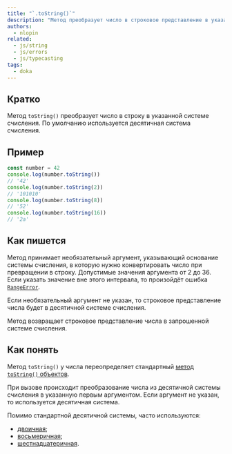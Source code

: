 ```yaml
---
title: "`.toString()`"
description: "Метод преобразует число в строковое представление в указанной системе счисления."
authors:
  - nlopin
related:
  - js/string
  - js/errors
  - js/typecasting
tags:
  - doka
---
```


## Кратко

Метод `toString()` преобразует число в строку в указанной системе счисления. По умолчанию используется десятичная система счисления.

## Пример

```js
const number = 42
console.log(number.toString())
// '42'
console.log(number.toString(2))
// '101010'
console.log(number.toString(8))
// '52'
console.log(number.toString(16))
// '2a'
```

## Как пишется

Метод принимает необязательный аргумент, указывающий основание системы счисления, в которую нужно конвертировать число при превращении в строку. Допустимые значения аргумента от 2 до 36. Если указать значение вне этого интервала, то произойдёт ошибка [`RangeError`](/js/errors/).

Если необязательный аргумент не указан, то строковое представление числа будет в десятичной системе счисления.

Метод возвращает строковое представление числа в запрошенной системе счисления.

## Как понять

Метод `toString()` у числа переопределяет стандартный [метод `toString()` объектов](/js/object-tostring/).

При вызове происходит преобразование числа из десятичной системы счисления в указанную первым аргументом. Если аргумент не указан, то используется десятичная система.

Помимо стандартной десятичной системы, часто используются:

- [двоичная](https://ru.wikipedia.org/wiki/Двоичная_система_счисления);
- [восьмеричная](https://ru.wikipedia.org/wiki/Восьмеричная_система_счисления);
- [шестнадцатеричная](https://ru.wikipedia.org/wiki/Восьмеричная_система_счисления).
